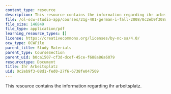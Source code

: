 ```yaml
---
content_type: resource
description: This resource contains the information regarding ihr arbeitsplatz.
file: /ol-ocw-studio-app/courses/21g-401-german-i-fall-2008/0c2eb9f308d1fed027f66738fe047509_MIT21G_401F08_wechsel.pdf
file_size: 146849
file_type: application/pdf
learning_resource_types: []
license: https://creativecommons.org/licenses/by-nc-sa/4.0/
ocw_type: OCWFile
parent_title: Study Materials
parent_type: CourseSection
parent_uid: b0ca1507-cf3d-dcef-45ce-f688a86a6079
resourcetype: Document
title: Ihr Arbeitsplatz
uid: 0c2eb9f3-08d1-fed0-27f6-6738fe047509
---
```

This resource contains the information regarding ihr arbeitsplatz.